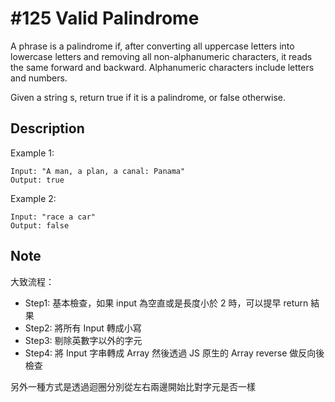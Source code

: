 # \#125 Valid Palindrome

A phrase is a palindrome if, after converting all uppercase letters into lowercase letters and removing all non-alphanumeric characters, it reads the same forward and backward. Alphanumeric characters include letters and numbers.

Given a string s, return true if it is a palindrome, or false otherwise.

## Description

Example 1:

```plain
Input: "A man, a plan, a canal: Panama"
Output: true
```

Example 2:

```plain
Input: "race a car"
Output: false
```

## Note

大致流程：

- Step1: 基本檢查，如果 input 為空直或是長度小於 2 時，可以提早 return 結果
- Step2: 將所有 Input 轉成小寫
- Step3: 剔除英數字以外的字元
- Step4: 將 Input 字串轉成 Array 然後透過 JS 原生的 Array reverse 做反向後檢查

另外一種方式是透過迴圈分別從左右兩邊開始比對字元是否一樣
